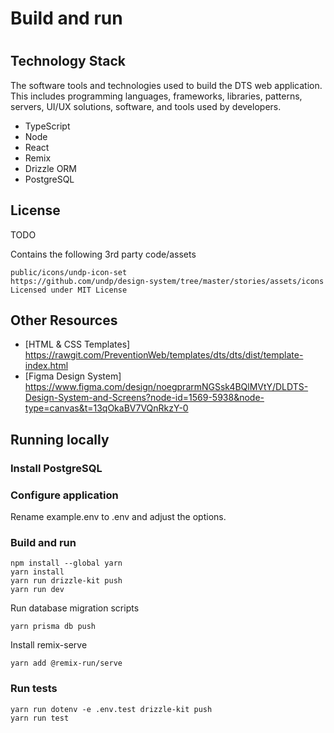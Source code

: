 # Build and run
# 
## Technology Stack

The software tools and technologies used to build the DTS web application. This includes programming languages, frameworks, libraries, patterns, servers, UI/UX solutions, software, and tools used by developers.

* TypeScript
* Node
* React
* Remix
* Drizzle ORM
* PostgreSQL

## License
TODO

Contains the following 3rd party code/assets

```
public/icons/undp-icon-set
https://github.com/undp/design-system/tree/master/stories/assets/icons
Licensed under MIT License
```

## Other Resources

* [HTML & CSS Templates] https://rawgit.com/PreventionWeb/templates/dts/dts/dist/template-index.html
* [Figma Design System] https://www.figma.com/design/noegprarmNGSsk4BQlMVtY/DLDTS-Design-System-and-Screens?node-id=1569-5938&node-type=canvas&t=13qOkaBV7VQnRkzY-0

## Running locally

### Install PostgreSQL

### Configure application

Rename example.env to .env and adjust the options.

### Build and run
```
npm install --global yarn
yarn install
yarn run drizzle-kit push
yarn run dev
```

Run database migration scripts
```
yarn prisma db push
```

Install remix-serve
```
yarn add @remix-run/serve
```

### Run tests
```
yarn run dotenv -e .env.test drizzle-kit push
yarn run test
```

